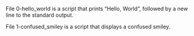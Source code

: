 File 0-hello_world is a script that prints “Hello, World”, followed by a new line to the standard output.

File 1-confused_smiley is a script that displays a confused smiley.
